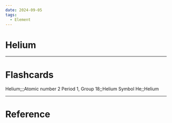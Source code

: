 ```yaml
---
date: 2024-09-05
tags:
  - Element
---
```

# Helium



---
# Flashcards
Helium;;;Atomic number 2
Period 1, Group 18;;Helium
Symbol He;;Helium
<!--SR:!2024-09-19,10,270-->


---
# Reference
